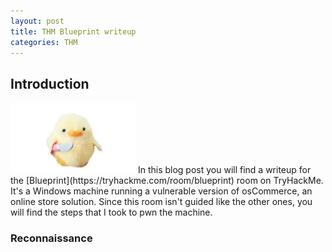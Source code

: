 ```yaml
---
layout: post
title: THM Blueprint writeup
categories: THM
---
```

## Introduction
<img src="/images/duckknife.jpg" width="200"/>
In this blog post you will find a writeup for the [Blueprint](https://tryhackme.com/room/blueprint) room on TryHackMe. It's a Windows machine running a vulnerable version of osCommerce, an online store solution. Since this room isn't guided like the other ones, you will find the steps that I took to pwn the machine.

### Reconnaissance

